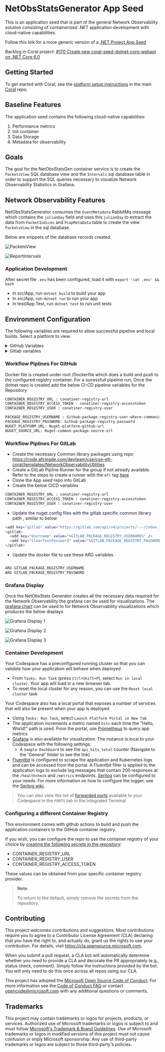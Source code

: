 # NetObsStatsGenerator App Seed

This is an application seed that is part of the general Network Observability solution consisting of containerized .NET application development with cloud-native capabilities.

Follow this link for a more generic version of a [.NET Project App Seed](https://github.com/microsoft/coral-seed-dotnet-core-webapi)

Backlog in Coral project: [#170 Create new coral-seed-dotnet-core-webapi on .NET Core 6.0](https://github.com/microsoft/coral/issues/170)

## Getting Started

To get started with Coral, see the [platform setup instructions](https://github.com/microsoft/coral/blob/main/docs/platform-setup.md) in the main [Coral](https://github.com/microsoft/coral) repo.

## Baseline Features

The application seed contains the following cloud-native capabilities:

1. Performance metrics
2. Init container
3. Data Storage
4. Metadata for observability

## Goals

The goal for the NetObsStatsGen container service is to create the  `PacketsView` SQL database view and the `Intervals` sql database table in order to support the SQL queries necessary to visualize Network Observability Statistics in Grafana.

## Network Observability Features

NetObsStatsGenerator consumes the `EventMetadata` RabbitMq message which contains the `julianDay` field and uses this `julianDay` to extract the data from `PacketIndices` and `PcapMetaData` table to create the view `PacketsView` in the sql database.

Below are snippets of the database records created.

![PacketsView](./docs/PacketsView.png)

![ReportIntervals](./docs/ReportIntervals.png)

### Application Development

After secret file `.env` has been configured, load it with `export 'cat .env' && bash`

- In src/App, run `dotnet build` to build your app
- In src/App, run `dotnet run` to run your app
- In test/App.Test, run `dotnet test` to run unit tests

## Environment Configuration

The following variables are required to allow  successful pipeline and local builds. Select a platform to view.

<details>
  <summary>GitHub Variables</summary>

### In local `.env` file

NAME | REQUIRED (Y/N) | PURPOSE / EXAMPLE VALUES
--- | --- | ---
GITHUB_PACKAGE_REGISTRY_USERNAME | Y | username to authenticate to github / `username`. This token can be obtained by going to `Profile` -> `Settings` -> `Developer Settings` -> `Personal Access Tokens(PAT)`. It must contain at least `repo`, `workflow`, and `write:packages` permissions.
GITHUB_PACKAGE_REGISTRY_PASSWORD | Y | password to authenticate to github / `Dxxxxxxxxxxxxx`. This token can be obtained by going to `Profile` -> `Settings` -> `Developer Settings` -> `Personal Access Tokens(PAT)`. It must contain at least `repo`, `workflow`, and `write:packages` permissions.
NUGET_PLATFORM_URL | Y | platform URL to allow required common package imports / `https://nuget.pkg.github.com/<your-org-name>/index.json`
NUGET_SOURCE_URL | Y | nuget source URL to allow required nuget owned package imports / `https://api.nuget.org/v3/index.json`

See [.env.example](.env.example) for more info

### In repository's CI/CD setting variables

Repo action secrets can be modified at `Repo` -> `Settings` -> `Secrets` -> `Actions` -> `New repository secret`

NAME | REQUIRED (Y/N) | PURPOSE / EXAMPLE VALUES
--- | --- | ---
CONTAINER_REGISTRY_URL | Y | endpoint for container registry for pipeline to push image to / `xxxx.azurecr.com`
CONTAINER_REGISTRY_USER | Y | username to authenticate to the destination container registry / `registry_user`
CONTAINER_REGISTRY_ACCESS_TOKEN | Y | password to authenticate to the destination container registry / `xxxxxxxxxxxxxxxxxxxx`
PACKAGE_REGISTRY_USERNAME | Y | username to authenticate to github / `username`. This token can be obtained by going to `Profile` -> `Settings` -> `Developer Settings` -> `Personal Access Tokens(PAT)`. It must contain at least `repo`, `workflow`, and `write:packages` permissions.
PACKAGE_REGISTRY_PASSWORD | Y | password to authenticate to github / `ghp_xxxxxxxxxxxxx`. This token can be obtained by going to `Profile` -> `Settings` -> `Developer Settings` -> `Personal Access Tokens(PAT)`. It must contain at least `repo`, `workflow`, and `write:packages` permissions.
NUGET_PLATFORM_URL | Y | platform URL to allow required common package imports / `https://<your_repo_domain>/api/v4/projects/<common_package_group_id>/nuget/index.json`
NUGET_SOURCE_URL | Y | nuget source URL to allow required nuget owned package imports / `https://api.nuget.org/v3/index.json`

</details>

<details>
  <summary>Gitlab variables</summary>
In repo's `nuget.config` file, update the file to point to use gitlab variables, such as

```bash
<?xml version="1.0" encoding="utf-8"?>
<configuration>
  <packageSources>
     <clear />
	 <add key="nuget" value="%NUGET_SOURCE_URL%" />
	 <add key="gitlab" value="%NUGET_PLATFORM_URL%" />
  </packageSources>
  <packageSourceCredentials>
     <gitlab>
         <add key="Username" value="%GITLAB_PACKAGE_REGISTRY_USERNAME%" />
         <add key="ClearTextPassword" value="%GITLAB_PACKAGE_REGISTRY_PASSWORD%" />
     </gitlab>
  </packageSourceCredentials>
</configuration>
```

  NAME | REQUIRED (Y/N) | PURPOSE / EXAMPLE VALUES
--- | --- | ---
GITLAB_PACKAGE_REGISTRY_USERNAME | Y | username to authenticate to gitlab / `First.Last`. Unlike the variable in pipeline, this value must be the exact unique name of the deploy token. This token can be obtained by going to `Repo` -> `Settings` -> `Repository` -> `Deploy Tokens`.
GITLAB_PACKAGE_REGISTRY_PASSWORD | Y | password to authenticate to gitlab / `Dxxxxxxxxxxxxx`. This token can be obtained by going to `Repo` -> `Settings` -> `Repository` -> `Deploy Tokens`.
NUGET_PLATFORM_URL | Y | platform URL to allow required common package imports / `https://<your_repo_domain>/api/v4/projects/<common_package_group_id>/nuget/index.json`
NUGET_SOURCE_URL | Y | nuget source URL to allow required nuget owned package imports / `https://api.nuget.org/v3/index.json`

See [.env.example](.env.example) for more info

### In repository's CI/CD setting variables

NAME | REQUIRED (Y/N) | PURPOSE / EXAMPLE VALUES
--- | --- | ---
CONTAINER_REGISTRY_URL | Y | endpoint for container registry for pipeline to push image to / `xxxx.azurecr.com`
CONTAINER_REGISTRY_USER | Y | username to authenticate to the destination container registry / `registry_user`
CONTAINER_REGISTRY_ACCESS_TOKEN | Y | password to authenticate to the destination container registry / `xxxxxxxxxxxxxxxxxxxx`
NUGET_PLATFORM_URL | Y | platform URL to allow required common package imports / `https://<your_repo_domain>/api/v4/projects/<common_package_group_id>/nuget/index.json`
NUGET_SOURCE_URL | Y | nuget source URL to allow required nuget owned package imports / `https://api.nuget.org/v3/index.json`

</details>

### Workflow Piplines For GitHub

Docker file is created under root /Dockerfile which does a build and push to the configured registry container.
For a sucessfull pipeline run, Once the dotnet repo is created add the below CI-CD pipeline variables for the Repository

```bash
CONTAINER_REGISTRY_URL : conatiner-registry-url
CONTAINER_REGISTRY_ACCESS_TOKEN : conatiner-registry-accesstoken
CONTAINER_REGISTRY_USER : conatiner-registry-user

PACKAGE_REGISTRY_USERNAME : Github-package-registry-user-where-commonisstored
PACKAGE_REGISTRY_PASSWORD: Github-package-registry-password
NUGET_PLATFORM_URL: Nuget-platform-github-url
NUGET_SOURCE_URL: Nuget-common-package-source-url
```

### Workflow Piplines For GitLab

- Create the necessary Common library packages using repo https://code.afcmade.com/devteam/cse/cse-efr-coral/templates/NetworkObservabilityUtilities
- Create a GitLab Pipline Runner for the group if not already available. Refer to the steps to create a runner with the `efr` tag [here](https://dev.azure.com/CSECodeHub/CSE%20Gov%20-%20Mission%20Capabilities/_wiki/wikis/513266---EFR---Azure-Mission-Edge-Application-Platform.wiki/31862/GitLab-Runner-for-use-with-Coral-GitLab-pipelines)
- Clone the App seed repo into GitLab
- Create the below CICD variables

```bash
CONTAINER_REGISTRY_URL : conatiner-registry-url
CONTAINER_REGISTRY_ACCESS_TOKEN : conatiner-registry-accesstoken
CONTAINER_REGISTRY_USER : conatiner-registry-user

```

- Update the nuget.config files with the gitlab specific common library path , similar to below

```bash
<add key="gitlab" value="https://gitlab.com/api/v4/projects/---/index.json" /> 
<gitlab>
  <add key="Username" value="%GITLAB_PACKAGE_REGISTRY_USERNAME%" />
  <add key="ClearTextPassword" value="%GITLAB_PACKAGE_REGISTRY_PASSWORD%" />
</gitlab>

```

- Update the docker file to use these ARG variables

``` bash

ARG GITLAB_PACKAGE_REGISTRY_USERNAME
ARG GITLAB_PACKAGE_REGISTRY_PASSWORD

```

### Grafana Display

Once the NetObsStats Generator creates all the necessary data required for the Network Observability the grafana can be used for visualizations. The [grafana chart](./docs/grafana.json) can be used to for Network Observability visualizations which produces the below displays

![Grafana Display 1](./docs/Grafana1.png)

![Grafana Display 2](./docs/Grafana2.png)

![Grafana Display 3](./docs/Grafana3.png)

### Container Development

Your Codespace has a preconfigured running cluster so that you can validate how your application will behave when deployed

- From `Tasks: Run Task` (press `Ctrl+Shift+P`), select `Run in local cluster`. Your app will load in a new browser tab.
- To reset the local cluster for any reason, you can use the `Reset local cluster` task

Your Codespace also has a local portal that exposes a number of services that will also be present when your app is deployed

- Using `Tasks: Run Task`, select `Launch Platform Portal in New Tab`
- The application increments a metric named `hits` each time the "Hello, World!" path is used. From the portal, use [Prometheus](https://prometheus.io/) to query app metrics
- [Grafana](https://grafana.com/) is also available for visualization. The instance is local to your Codespace with the following settings:
  - A `Sample Dashboard` to see the `api_hits_total` counter (Navigate to the 'General' folder to see the link)
- [Fluentbit](https://fluentbit.io/) is configured to scrape the application and Kubernetes logs and can be accessed from the portal. A Fluentbit filter is applied to the application logs to exclude log messages that contain 200 responses at the `/healthcheck` and `/metrics` endpoints. [Serilog](https://serilog.net/) can be configured to your needs. For more information on how to configure the logger, see the [Serilog wiki](https://github.com/serilog/serilog/wiki/Configuration-Basics).

> You can also view the list of [forwarded ports](https://docs.github.com/en/codespaces/developing-in-codespaces/forwarding-ports-in-your-codespace) available to your Codespace in the `PORTS` tab in the Integrated Terminal

### Configuring a different Container Registry

This environment comes with github actions to build and push the application containers to the GitHub container registry.

If you wish, you can configure the repo to use the container registry of your choice by [creating the following secrets in the repository](https://docs.github.com/en/actions/reference/encrypted-secrets#creating-encrypted-secrets-for-a-repository):

- CONTAINER_REGISTRY_URL
- CONTAINER_REGISTRY_USER
- CONTAINER_REGISTRY_ACCESS_TOKEN

These values can be obtained from your specific container registry provider.

> **Note**
>
> To return to the default, simply remove the secrets from the repository.

## Contributing

This project welcomes contributions and suggestions.  Most contributions require you to agree to a
Contributor License Agreement (CLA) declaring that you have the right to, and actually do, grant us
the rights to use your contribution. For details, visit https://cla.opensource.microsoft.com.

When you submit a pull request, a CLA bot will automatically determine whether you need to provide
a CLA and decorate the PR appropriately (e.g., status check, comment). Simply follow the instructions
provided by the bot. You will only need to do this once across all repos using our CLA.

This project has adopted the [Microsoft Open Source Code of Conduct](https://opensource.microsoft.com/codeofconduct/).
For more information see the [Code of Conduct FAQ](https://opensource.microsoft.com/codeofconduct/faq/) or
contact [opencode@microsoft.com](mailto:opencode@microsoft.com) with any additional questions or comments.

## Trademarks

This project may contain trademarks or logos for projects, products, or services. Authorized use of Microsoft
trademarks or logos is subject to and must follow
[Microsoft's Trademark & Brand Guidelines](https://www.microsoft.com/en-us/legal/intellectualproperty/trademarks/usage/general).
Use of Microsoft trademarks or logos in modified versions of this project must not cause confusion or imply Microsoft sponsorship.
Any use of third-party trademarks or logos are subject to those third-party's policies.
